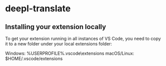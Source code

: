 # deepl-translate

## Installing your extension locally
To get your extension running in all instances of VS Code, you need to copy it to a new folder under your local extensions folder:

Windows: %USERPROFILE%\.vscode\extensions
macOS/Linux: $HOME/.vscode/extensions
